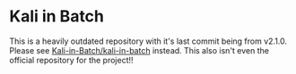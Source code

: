 # Kali in Batch

This is a heavily outdated repository with it's last commit being from v2.1.0. Please see [Kali-in-Batch/kali-in-batch](https://github.com/Kali-in-Batch/kali-in-batch) instead.
This also isn't even the official repository for the project!!